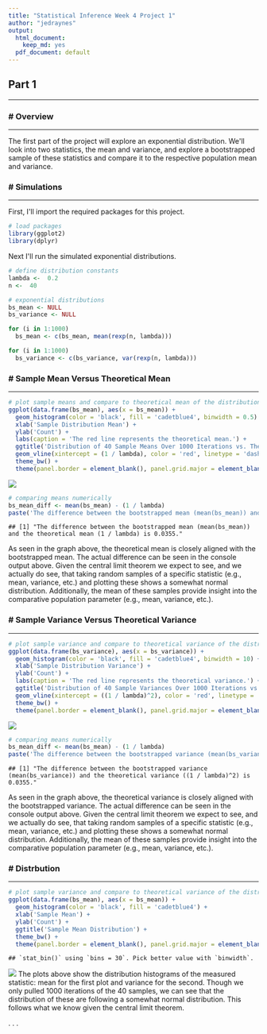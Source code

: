 ```yaml
---
title: "Statistical Inference Week 4 Project 1"
author: "jedraynes"
output:
  html_document:
    keep_md: yes
  pdf_document: default
---
```





## Part 1

-----

### # Overview

-----

The first part of the project will explore an exponential distribution. We'll look into two statistics, the mean and variance, and explore a bootstrapped sample of these statistics and compare it to the respective population mean and variance.

### # Simulations

-----

First, I'll import the required packages for this project.


```r
# load packages
library(ggplot2)
library(dplyr)
```

Next I'll run the simulated exponential distributions.


```r
# define distribution constants
lambda <-  0.2
n <-  40

# exponential distributions
bs_mean <- NULL
bs_variance <- NULL

for (i in 1:1000)
  bs_mean <- c(bs_mean, mean(rexp(n, lambda)))

for (i in 1:1000)
  bs_variance <- c(bs_variance, var(rexp(n, lambda)))
```

### # Sample Mean Versus Theoretical Mean

-----


```r
# plot sample means and compare to theoretical mean of the distribution
ggplot(data.frame(bs_mean), aes(x = bs_mean)) + 
  geom_histogram(color = 'black', fill = 'cadetblue4', binwidth = 0.5) + 
  xlab('Sample Distribution Mean') + 
  ylab('Count') + 
  labs(caption = 'The red line represents the theoretical mean.') + 
  ggtitle('Distribution of 40 Sample Means Over 1000 Iterations vs. The Theoretical Mean of an Exponential Distribution') + 
  geom_vline(xintercept = (1 / lambda), color = 'red', linetype = 'dashed', size = 1) + 
  theme_bw() + 
  theme(panel.border = element_blank(), panel.grid.major = element_blank(), panel.grid.minor = element_blank(), axis.line = element_line(colour = "black"))
```

![](project1-part1_files/figure-html/unnamed-chunk-4-1.png)<!-- -->

```r
# comparing means numerically
bs_mean_diff <- mean(bs_mean) - (1 / lambda)
paste('The difference between the bootstrapped mean (mean(bs_mean)) and the theoretical mean (1 / lambda) is ', round(bs_mean_diff, 4), '.', sep = '')
```

```
## [1] "The difference between the bootstrapped mean (mean(bs_mean)) and the theoretical mean (1 / lambda) is 0.0355."
```

As seen in the graph above, the theoretical mean is closely aligned with the bootstrapped mean. The actual difference can be seen in the console output above. Given the central limit theorem we expect to see, and we actually do see, that taking random samples of a specific statistic (e.g., mean, variance, etc.) and plotting these shows a somewhat normal distribution. Additionally, the mean of these samples provide insight into the comparative population parameter (e.g., mean, variance, etc.).

### # Sample Variance Versus Theoretical Variance

-----


```r
# plot sample variance and compare to theoretical variance of the distribution
ggplot(data.frame(bs_variance), aes(x = bs_variance)) + 
  geom_histogram(color = 'black', fill = 'cadetblue4', binwidth = 10) + 
  xlab('Sample Distribution Variance') + 
  ylab('Count') + 
  labs(caption = 'The red line represents the theoretical variance.') + 
  ggtitle('Distribution of 40 Sample Variances Over 1000 Iterations vs. The Theoretical Variance of an Exponential Distribution') + 
  geom_vline(xintercept = ((1 / lambda)^2), color = 'red', linetype = 'dashed', size = 1) + 
  theme_bw() + 
  theme(panel.border = element_blank(), panel.grid.major = element_blank(), panel.grid.minor = element_blank(), axis.line = element_line(colour = "black"))
```

![](project1-part1_files/figure-html/unnamed-chunk-5-1.png)<!-- -->

```r
# comparing means numerically
bs_mean_diff <- mean(bs_mean) - (1 / lambda)
paste('The difference between the bootstrapped variance (mean(bs_variance)) and the theoretical variance ((1 / lambda)^2) is ', round(bs_mean_diff, 4), '.', sep = '')
```

```
## [1] "The difference between the bootstrapped variance (mean(bs_variance)) and the theoretical variance ((1 / lambda)^2) is 0.0355."
```

As seen in the graph above, the theoretical variance is closely aligned with the bootstrapped variance. The actual difference can be seen in the console output above. Given the central limit theorem we expect to see, and we actually do see, that taking random samples of a specific statistic (e.g., mean, variance, etc.) and plotting these shows a somewhat normal distribution. Additionally, the mean of these samples provide insight into the comparative population parameter (e.g., mean, variance, etc.).

### # Distrbution

-----

```r
# plot sample variance and compare to theoretical variance of the distribution
ggplot(data.frame(bs_mean), aes(x = bs_mean)) + 
  geom_histogram(color = 'black', fill = 'cadetblue4') + 
  xlab('Sample Mean') + 
  ylab('Count') + 
  ggtitle('Sample Mean Distribution') + 
  theme_bw() + 
  theme(panel.border = element_blank(), panel.grid.major = element_blank(), panel.grid.minor = element_blank(), axis.line = element_line(colour = "black"))
```

```
## `stat_bin()` using `bins = 30`. Pick better value with `binwidth`.
```

![](project1-part1_files/figure-html/unnamed-chunk-6-1.png)<!-- -->
The plots above show the distribution histograms of the measured statistic: mean for the first plot and variance for the second. Though we only pulled 1000 iterations of the 40 samples, we can see that the distribution of these are following a somewhat normal distribution. This follows what we know given the central limit theorem.


<div id="dot">. . .</div>
